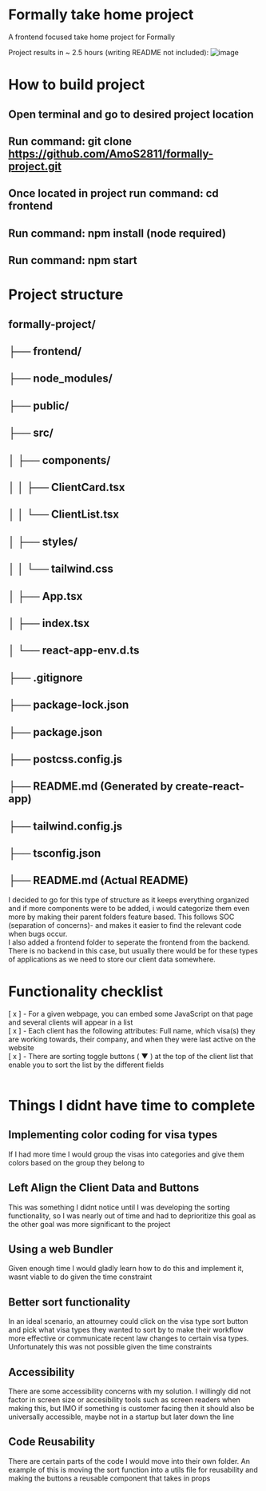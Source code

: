 # Formally take home project
A frontend focused take home project for Formally

Project results in ~ 2.5 hours (writing README not included):
![image](https://github.com/AmoS2811/formally-project/assets/150057130/8b3e0abb-b049-4d83-bf6f-01f614ca3ddc)


# How to build project
## Open terminal and go to desired project location
## Run command: git clone https://github.com/AmoS2811/formally-project.git
## Once located in project run command: cd frontend
## Run command: npm install (node required)
## Run command: npm start

# Project structure

## formally-project/
## ├── frontend/
##    ├── node_modules/
##    ├── public/
##    ├── src/
##    │   ├── components/
##    │   │   ├── ClientCard.tsx
##    │   │   └── ClientList.tsx
##    │   ├── styles/
##    │   │   └── tailwind.css
##    │   ├── App.tsx
##    │   ├── index.tsx
##    │   └── react-app-env.d.ts
##    ├── .gitignore
##    ├── package-lock.json
##    ├── package.json
##    ├── postcss.config.js
##    ├── README.md (Generated by create-react-app)
##    ├── tailwind.config.js
##    ├── tsconfig.json
## ├── README.md (Actual README)

I decided to go for this type of structure as it keeps everything organized and if more components were to be added, i would categorize them even more by making their parent folders feature based. This follows SOC (separation of concerns)-
and makes it easier to find the relevant code when bugs occur. <br />
I also added a frontend folder to seperate the frontend from the backend. There is no backend in this case, but usually there would be for these types of applications as we need to store our client data somewhere.
<br />
# Functionality checklist
[ x ] - For a given webpage, you can embed some JavaScript on that page and several clients will appear in a list <br />
[ x ] - Each client has the following attributes: Full name, which visa(s) they are working towards, their company, and when they were last active on the website <br />
[ x ] - There are sorting toggle buttons ( ▼ ) at the top of the client list that enable you to sort the list by the different fields <br />
<br />
# Things I didnt have time to complete
## Implementing color coding for visa types
 If I had more time I would group the visas into categories and give them colors based on the group they belong to <br />
## Left Align the Client Data and Buttons
This was something I didnt notice until I was developing the sorting functionality, so I was nearly out of time and had to deprioritize this goal as the other goal was more significant to the project
## Using a web Bundler
Given enough time I would gladly learn how to do this and implement it, wasnt viable to do given the time constraint
## Better sort functionality
In an ideal scenario, an attourney could click on the visa type sort button and pick what visa types they wanted to sort by to make their workflow more effective or communicate recent law changes to certain visa types. Unfortunately this was not possible given the time constraints
## Accessibility
There are some accessibility concerns with my solution. I willingly did not factor in screen size or accesibility tools such as screen readers when making this, but IMO if something is customer facing then it should also be universally accessible, maybe not in a startup but later down the line
## Code Reusability
There are certain parts of the code I would move into their own folder. An example of this is moving the sort function into a utils file for reusability and making the buttons a reusable component that takes in props
